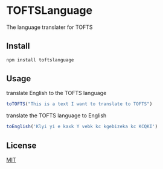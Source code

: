 # TOFTSLanguage

The language translater for TOFTS

## Install
```bash
npm install toftslanguage
```

## Usage

translate English to the TOFTS language
```javascript
toTOFTS("This is a text I want to translate to TOFTS")
```
translate the TOFTS language to English
```javascript
toEnglish('Klyi yi e kaxk Y vebk kc kgebizeka kc KCQKI')
```

## License
[MIT](https://choosealicense.com/licenses/mit/)